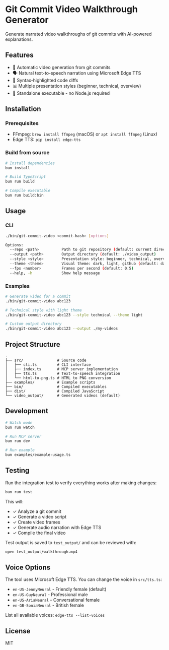 # Git Commit Video Walkthrough Generator

Generate narrated video walkthroughs of git commits with AI-powered explanations.

## Features

- 🎥 Automatic video generation from git commits
- 🗣️ Natural text-to-speech narration using Microsoft Edge TTS
- 🎨 Syntax-highlighted code diffs
- 📊 Multiple presentation styles (beginner, technical, overview)
- 🎯 Standalone executable - no Node.js required

## Installation

### Prerequisites

- FFmpeg: `brew install ffmpeg` (macOS) or `apt install ffmpeg` (Linux)
- Edge TTS: `pip install edge-tts`

### Build from source

```bash
# Install dependencies
bun install

# Build TypeScript
bun run build

# Compile executable
bun run build:bin
```

## Usage

### CLI

```bash
./bin/git-commit-video <commit-hash> [options]

Options:
  --repo <path>          Path to git repository (default: current directory)
  --output <path>        Output directory (default: ./video_output)
  --style <style>        Presentation style: beginner, technical, overview (default: beginner)
  --theme <theme>        Visual theme: dark, light, github (default: dark)
  --fps <number>         Frames per second (default: 0.5)
  --help, -h             Show help message
```

### Examples

```bash
# Generate video for a commit
./bin/git-commit-video abc123

# Technical style with light theme
./bin/git-commit-video abc123 --style technical --theme light

# Custom output directory
./bin/git-commit-video abc123 --output ./my-videos
```

## Project Structure

```
.
├── src/               # Source code
│   ├── cli.ts         # CLI interface
│   ├── index.ts       # MCP server implementation
│   ├── tts.ts         # Text-to-speech integration
│   └── html-to-png.ts # HTML to PNG conversion
├── examples/          # Example scripts
├── bin/               # Compiled executables
├── dist/              # Compiled JavaScript
└── video_output/      # Generated videos (default)
```

## Development

```bash
# Watch mode
bun run watch

# Run MCP server
bun run dev

# Run example
bun examples/example-usage.ts
```

## Testing

Run the integration test to verify everything works after making changes:

```bash
bun run test
```

This will:
- ✓ Analyze a git commit
- ✓ Generate a video script
- ✓ Create video frames
- ✓ Generate audio narration with Edge TTS
- ✓ Compile the final video

Test output is saved to `test_output/` and can be reviewed with:
```bash
open test_output/walkthrough.mp4
```

## Voice Options

The tool uses Microsoft Edge TTS. You can change the voice in `src/tts.ts`:

- `en-US-JennyNeural` - Friendly female (default)
- `en-US-GuyNeural` - Professional male
- `en-US-AriaNeural` - Conversational female
- `en-GB-SoniaNeural` - British female

List all available voices: `edge-tts --list-voices`

## License

MIT
